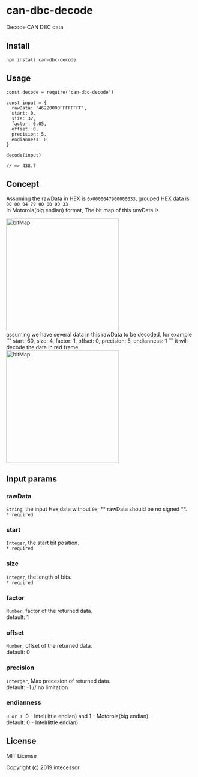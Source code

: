 # can-dbc-decode
Decode CAN DBC data

## Install
```
npm install can-dbc-decode
```

## Usage
```
const decode = require('can-dbc-decode')

const input = {
  rawData: '46220000FFFFFFFF',
  start: 0,
  size: 32,
  factor: 0.05,
  offset: 0,
  precision: 5,
  endianness: 0
}

decode(input)

// => 438.7

```

## Concept
Assuming the rawData in HEX is `0x0000047900000033`, grouped HEX data is `00 00 04 79 00 00 00 33`<br>
In Motorola(big endian) format, The bit map of this rawData is<br>

<img src="https://github.com/intecessor/can-dbc-decode/blob/master/assets/bitsmap.PNG" alt="bitMap" width="300"/>

<br>
assuming we have several data in this rawData to be decoded, for example
```
  start: 60,
  size: 4,
  factor: 1,
  offset: 0,
  precision: 5,
  endianness: 1
```
it will decode the data in red frame<br>

<img src="https://github.com/intecessor/can-dbc-decode/blob/master/assets/bitdata.png" alt="bitMap" width="300"/>

<br>

## Input params

### rawData
`String`, the input Hex data without `0x`, ** rawData should be no signed **.<br>
`* required`
### start
`Integer`, the start bit position.<br>
`* required`
### size
`Integer`, the length of bits.<br>
`* required`
### factor
`Number`, factor of the returned data.<br>
default: 1
### offset
`Number`, offset of the returned data.<br>
default: 0
### precision
`Interger`, Max precesion of returned data.<br>
default: -1 // no limitation
### endianness
`0 or 1`, 0 - Intel(little endian) and 1 - Motorola(big endian).<br>
default: 0 - Intel(little endian)


## License
MIT License

Copyright (c) 2019 intecessor


